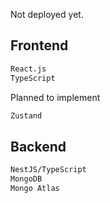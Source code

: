 Not deployed yet.

<h2>Frontend</h2>

```bash
React.js
TypeScript
```
Planned to implement
```bash
Zustand
```

<h2>Backend</h2>

```bash
NestJS/TypeScript
MongoDB
Mongo Atlas
```
